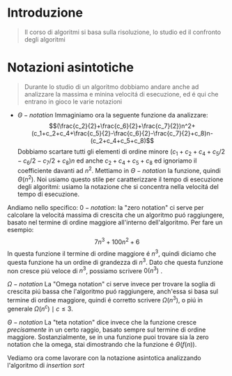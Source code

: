 # Introduzione
> Il corso di algoritmi si basa sulla risoluzione, lo studio ed il confronto degli algoritmi

# Notazioni asintotiche
> Durante lo studio di un algoritmo dobbiamo andare anche ad analizzare la massima e minina velocitá di esecuzione, ed é qui che entrano in gioco le varie notazioni
> 

- $\Theta-notation$ 
Immaginiamo ora la seguente funzione da analizzare:
$$(\frac{c_2}{2}+\frac{c_6}{2}+\frac{c_7}{2})n^2+(c_1+c_2+c_4+\frac{c_5}{2}-\frac{c_6}{2}-\frac{c_7}{2}+c_8)n-(c_2+c_4+c_5+c_8)$$
Dobbiamo scartare tutti gli elementi di ordine minore $(c_1 + c_2 + c_4 + c_5/2 - c_6/2 - c_7/2 + c_8)n$
ed anche $c_2 + c_4 +c_5 +c_8$ ed ignoriamo il coefficiente davanti ad $n^2$.
Mettiamo in $\Theta-notation$ la funzione, quindi $\Theta(n^2)$. Noi usiamo questo stile per caratterizzare il tempo di esecuzione degli algoritmi: usiamo la notazione che si concentra nella velocitá del tempo di esecuzione.

Andiamo nello specifico:
$0-notation$: la "zero notation" ci serve per calcolare la velocitá massima di crescita che un algoritmo puó raggiungere, basato nel termine di ordine maggiore all'interno dell'algoritmo.
Per fare un esempio:
$$7n^3 + 100n^2 + 6$$
In questa funzione il termine di ordine maggiore é $n^3$, quindi diciamo che questa funzione ha un ordine di grandezza di $n^3$. Dato che questa funzione non cresce piú veloce di $n^3$, possiamo scrivere $0(n^3)$ .

$\Omega-notation$ La "Omega notation" ci serve invece per trovare la soglia di crescita piú bassa che l'algoritmo puó raggiungere, anch'essa si basa sul termine di ordine maggiore, quindi é corretto scrivere $\Omega(n^3)$, o piú in generale $\Omega(n^c) \mid c \leq 3$.

$\Theta-notation$ La "teta notation" dice invece che la funzione cresce *precisamente* in un certo raggio, basato sempre sul termine di ordine maggiore. Sostanzialmente, se in una funzione puoi trovare sia la zero notation che la omega, stai dimostrando che la funzione é $\Theta(f(n))$.

Vediamo ora come lavorare con la notazione asintotica analizzando l'algoritmo di *insertion sort*


